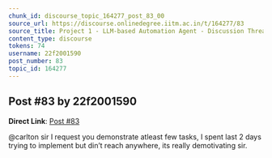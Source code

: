 ```yaml
---
chunk_id: discourse_topic_164277_post_83_00
source_url: https://discourse.onlinedegree.iitm.ac.in/t/164277/83
source_title: Project 1 - LLM-based Automation Agent - Discussion Thread [TDS Jan 2025]
content_type: discourse
tokens: 74
username: 22f2001590
post_number: 83
topic_id: 164277
---
```


## Post #83 by 22f2001590

**Direct Link**: [Post #83](https://discourse.onlinedegree.iitm.ac.in/t/164277/83)

@carlton sir I request you demonstrate atleast few tasks, I spent last 2 days trying to implement but din’t reach anywhere, its really demotivating sir.
